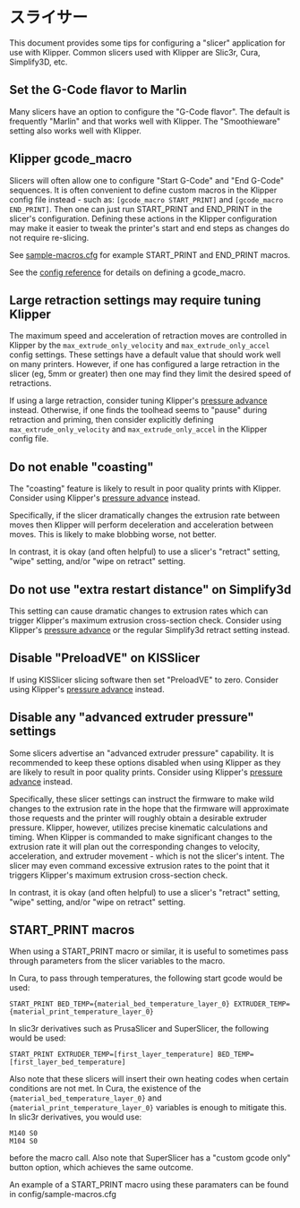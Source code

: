 # スライサー

This document provides some tips for configuring a "slicer" application for use with Klipper. Common slicers used with Klipper are Slic3r, Cura, Simplify3D, etc.

## Set the G-Code flavor to Marlin

Many slicers have an option to configure the "G-Code flavor". The default is frequently "Marlin" and that works well with Klipper. The "Smoothieware" setting also works well with Klipper.

## Klipper gcode_macro

Slicers will often allow one to configure "Start G-Code" and "End G-Code" sequences. It is often convenient to define custom macros in the Klipper config file instead - such as: `[gcode_macro START_PRINT]` and `[gcode_macro END_PRINT]`. Then one can just run START_PRINT and END_PRINT in the slicer's configuration. Defining these actions in the Klipper configuration may make it easier to tweak the printer's start and end steps as changes do not require re-slicing.

See [sample-macros.cfg](../config/sample-macros.cfg) for example START_PRINT and END_PRINT macros.

See the [config reference](Config_Reference.md#gcode_macro) for details on defining a gcode_macro.

## Large retraction settings may require tuning Klipper

The maximum speed and acceleration of retraction moves are controlled in Klipper by the `max_extrude_only_velocity` and `max_extrude_only_accel` config settings. These settings have a default value that should work well on many printers. However, if one has configured a large retraction in the slicer (eg, 5mm or greater) then one may find they limit the desired speed of retractions.

If using a large retraction, consider tuning Klipper's [pressure advance](Pressure_Advance.md) instead. Otherwise, if one finds the toolhead seems to "pause" during retraction and priming, then consider explicitly defining `max_extrude_only_velocity` and `max_extrude_only_accel` in the Klipper config file.

## Do not enable "coasting"

The "coasting" feature is likely to result in poor quality prints with Klipper. Consider using Klipper's [pressure advance](Pressure_Advance.md) instead.

Specifically, if the slicer dramatically changes the extrusion rate between moves then Klipper will perform deceleration and acceleration between moves. This is likely to make blobbing worse, not better.

In contrast, it is okay (and often helpful) to use a slicer's "retract" setting, "wipe" setting, and/or "wipe on retract" setting.

## Do not use "extra restart distance" on Simplify3d

This setting can cause dramatic changes to extrusion rates which can trigger Klipper's maximum extrusion cross-section check. Consider using Klipper's [pressure advance](Pressure_Advance.md) or the regular Simplify3d retract setting instead.

## Disable "PreloadVE" on KISSlicer

If using KISSlicer slicing software then set "PreloadVE" to zero. Consider using Klipper's [pressure advance](Pressure_Advance.md) instead.

## Disable any "advanced extruder pressure" settings

Some slicers advertise an "advanced extruder pressure" capability. It is recommended to keep these options disabled when using Klipper as they are likely to result in poor quality prints. Consider using Klipper's [pressure advance](Pressure_Advance.md) instead.

Specifically, these slicer settings can instruct the firmware to make wild changes to the extrusion rate in the hope that the firmware will approximate those requests and the printer will roughly obtain a desirable extruder pressure. Klipper, however, utilizes precise kinematic calculations and timing. When Klipper is commanded to make significant changes to the extrusion rate it will plan out the corresponding changes to velocity, acceleration, and extruder movement - which is not the slicer's intent. The slicer may even command excessive extrusion rates to the point that it triggers Klipper's maximum extrusion cross-section check.

In contrast, it is okay (and often helpful) to use a slicer's "retract" setting, "wipe" setting, and/or "wipe on retract" setting.

## START_PRINT macros

When using a START_PRINT macro or similar, it is useful to sometimes pass through parameters from the slicer variables to the macro.

In Cura, to pass through temperatures, the following start gcode would be used:

```
START_PRINT BED_TEMP={material_bed_temperature_layer_0} EXTRUDER_TEMP={material_print_temperature_layer_0}
```

In slic3r derivatives such as PrusaSlicer and SuperSlicer, the following would be used:

```
START_PRINT EXTRUDER_TEMP=[first_layer_temperature] BED_TEMP=[first_layer_bed_temperature]
```

Also note that these slicers will insert their own heating codes when certain conditions are not met. In Cura, the existence of the `{material_bed_temperature_layer_0}` and `{material_print_temperature_layer_0}` variables is enough to mitigate this. In slic3r derivatives, you would use:

```
M140 S0
M104 S0
```

before the macro call. Also note that SuperSlicer has a "custom gcode only" button option, which achieves the same outcome.

An example of a START_PRINT macro using these paramaters can be found in config/sample-macros.cfg
